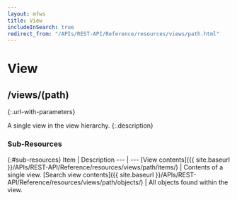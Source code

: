 ```yaml
---
layout: mfws
title: View
includeInSearch: true
redirect_from: "/APIs/REST-API/Reference/resources/views/path.html"
---
```


# View

## /views/(path)
{:.url-with-parameters}

A single view in the view hierarchy. 
{:.description}

### Sub-Resources

{:#sub-resources}
Item | Description
--- | ---
[View contents]({{ site.baseurl }}/APIs/REST-API/Reference/resources/views/path/items/) | Contents of a single view. 
[Search view contents]({{ site.baseurl }}/APIs/REST-API/Reference/resources/views/path/objects/) | All objects found within the view. 